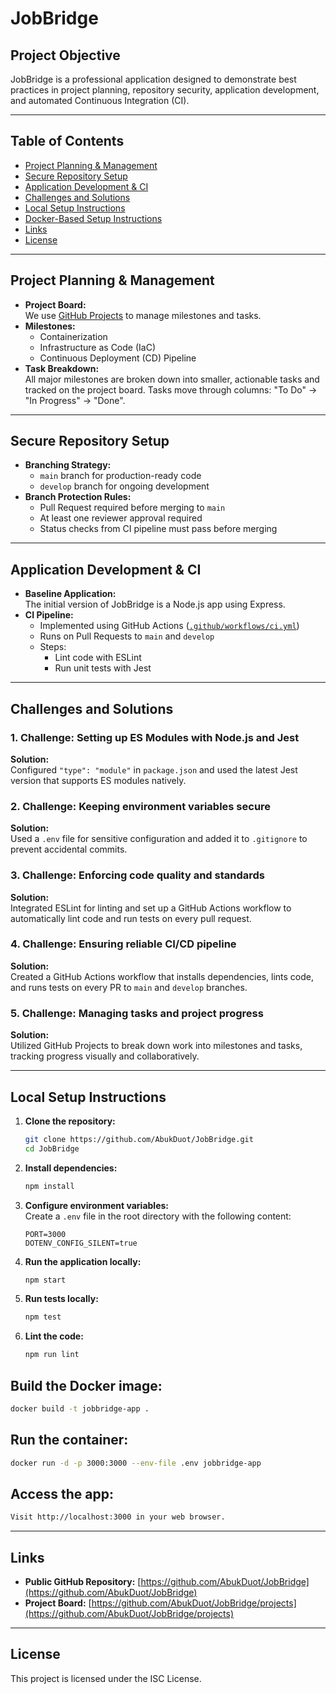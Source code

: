 # JobBridge

## Project Objective

JobBridge is a professional application designed to demonstrate best practices in project planning, repository security, application development, and automated Continuous Integration (CI).

---

## Table of Contents

- [Project Planning & Management](#project-planning--management)
- [Secure Repository Setup](#secure-repository-setup)
- [Application Development & CI](#application-development--ci)
- [Challenges and Solutions](#challenges-and-solutions)
- [Local Setup Instructions](#local-setup-instructions)
- [Docker-Based Setup Instructions](#docker-based-setup-instructions)
- [Links](#links)
- [License](#license)

---

## Project Planning & Management

- **Project Board:**  
  We use [GitHub Projects](https://github.com/AbukDuot/JobBridge/projects) to manage milestones and tasks.
- **Milestones:**  
  - Containerization  
  - Infrastructure as Code (IaC)  
  - Continuous Deployment (CD) Pipeline  
- **Task Breakdown:**  
  All major milestones are broken down into smaller, actionable tasks and tracked on the project board. Tasks move through columns: "To Do" → "In Progress" → "Done".

---

## Secure Repository Setup

- **Branching Strategy:**  
  - `main` branch for production-ready code  
  - `develop` branch for ongoing development
- **Branch Protection Rules:**  
  - Pull Request required before merging to `main`
  - At least one reviewer approval required
  - Status checks from CI pipeline must pass before merging

---

## Application Development & CI

- **Baseline Application:**  
  The initial version of JobBridge is a Node.js app using Express.
- **CI Pipeline:**  
  - Implemented using GitHub Actions ([`.github/workflows/ci.yml`](.github/workflows/ci.yml))
  - Runs on Pull Requests to `main` and `develop`
  - Steps:
    - Lint code with ESLint
    - Run unit tests with Jest

---

## Challenges and Solutions

### 1. **Challenge:** Setting up ES Modules with Node.js and Jest  
**Solution:**  
Configured `"type": "module"` in `package.json` and used the latest Jest version that supports ES modules natively.

### 2. **Challenge:** Keeping environment variables secure  
**Solution:**  
Used a `.env` file for sensitive configuration and added it to `.gitignore` to prevent accidental commits.

### 3. **Challenge:** Enforcing code quality and standards  
**Solution:**  
Integrated ESLint for linting and set up a GitHub Actions workflow to automatically lint code and run tests on every pull request.

### 4. **Challenge:** Ensuring reliable CI/CD pipeline  
**Solution:**  
Created a GitHub Actions workflow that installs dependencies, lints code, and runs tests on every PR to `main` and `develop` branches.

### 5. **Challenge:** Managing tasks and project progress  
**Solution:**  
Utilized GitHub Projects to break down work into milestones and tasks, tracking progress visually and collaboratively.

---

## Local Setup Instructions

1. **Clone the repository:**
   ```sh
   git clone https://github.com/AbukDuot/JobBridge.git
   cd JobBridge
   ```

2. **Install dependencies:**
   ```sh
   npm install
   ```

3. **Configure environment variables:**  
   Create a `.env` file in the root directory with the following content:
   ```
   PORT=3000
   DOTENV_CONFIG_SILENT=true
   ```

4. **Run the application locally:**
   ```sh
   npm start
   ```

5. **Run tests locally:**
   ```sh
   npm test
   ```

6. **Lint the code:**
   ```sh
   npm run lint
   ```

## Build the Docker image:
```sh
docker build -t jobbridge-app .
```
## Run the container:
```sh
docker run -d -p 3000:3000 --env-file .env jobbridge-app
```
## Access the app:
```sh
Visit http://localhost:3000 in your web browser.
```
---

## Links

- **Public GitHub Repository:** [https://github.com/AbukDuot/JobBridge](https://github.com/AbukDuot/JobBridge)
- **Project Board:** [https://github.com/AbukDuot/JobBridge/projects](https://github.com/AbukDuot/JobBridge/projects)

---

## License

This project is licensed under the ISC License.

